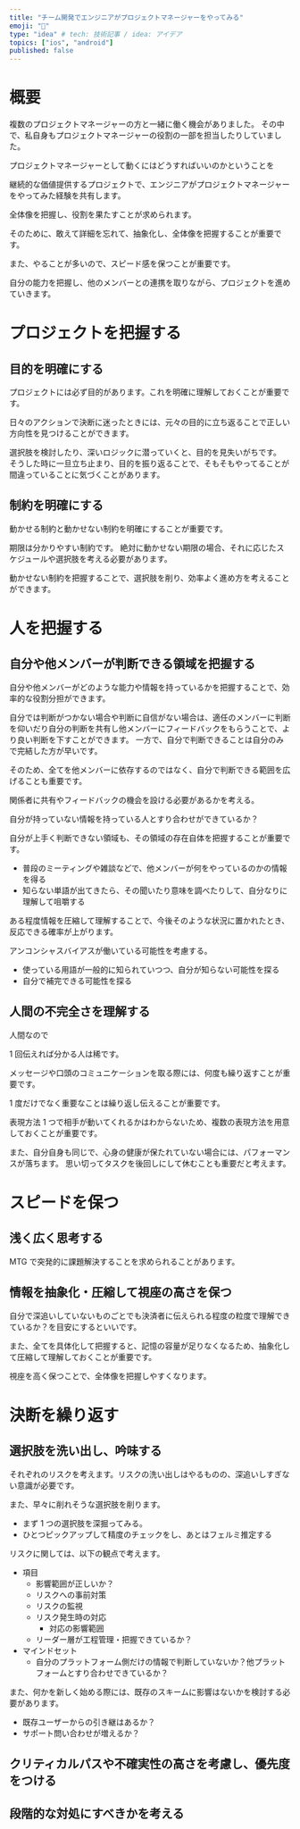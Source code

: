 ```yaml
---
title: "チーム開発でエンジニアがプロジェクトマネージャーをやってみる"
emoji: "🕌"
type: "idea" # tech: 技術記事 / idea: アイデア
topics: ["ios", "android"]
published: false
---
```


# 概要

複数のプロジェクトマネージャーの方と一緒に働く機会がありました。
その中で、私自身もプロジェクトマネージャーの役割の一部を担当したりしていました。

プロジェクトマネージャーとして動くにはどうすればいいのかということを

継続的な価値提供するプロジェクトで、エンジニアがプロジェクトマネージャーをやってみた経験を共有します。

全体像を把握し、役割を果たすことが求められます。

そのために、敢えて詳細を忘れて、抽象化し、全体像を把握することが重要です。

また、やることが多いので、スピード感を保つことが重要です。

自分の能力を把握し、他のメンバーとの連携を取りながら、プロジェクトを進めていきます。

# プロジェクトを把握する

## 目的を明確にする

プロジェクトには必ず目的があります。これを明確に理解しておくことが重要です。

日々のアクションで決断に迷ったときには、元々の目的に立ち返ることで正しい方向性を見つけることができます。

選択肢を検討したり、深いロジックに潜っていくと、目的を見失いがちです。
そうした時に一旦立ち止まり、目的を振り返ることで、そもそもやってることが間違っていることに気づくことがあります。

## 制約を明確にする

動かせる制約と動かせない制約を明確にすることが重要です。

期限は分かりやすい制約です。
絶対に動かせない期限の場合、それに応じたスケジュールや選択肢を考える必要があります。

動かせない制約を把握することで、選択肢を削り、効率よく進め方を考えることができます。

# 人を把握する

## 自分や他メンバーが判断できる領域を把握する

自分や他メンバーがどのような能力や情報を持っているかを把握することで、効率的な役割分担ができます。

自分では判断がつかない場合や判断に自信がない場合は、適任のメンバーに判断を仰いだり自分の判断を共有し他メンバーにフィードバックをもらうことで、より良い判断を下すことができます。
一方で、自分で判断できることは自分のみで完結した方が早いです。

そのため、全てを他メンバーに依存するのではなく、自分で判断できる範囲を広げることも重要です。

関係者に共有やフィードバックの機会を設ける必要があるかを考える。

自分が持っていない情報を持っている人とすり合わせができているか？

自分が上手く判断できない領域も、その領域の存在自体を把握することが重要です。

- 普段のミーティングや雑談などで、他メンバーが何をやっているのかの情報を得る
- 知らない単語が出てきたら、その聞いたり意味を調べたりして、自分なりに理解して咀嚼する

ある程度情報を圧縮して理解することで、今後そのような状況に置かれたとき、反応できる確率が上がります。

アンコンシャスバイアスが働いている可能性を考慮する。

- 使っている用語が一般的に知られていつつ、自分が知らない可能性を探る
- 自分で補完できる可能性を探る

## 人間の不完全さを理解する

人間なので

1 回伝えれば分かる人は稀です。

メッセージや口頭のコミュニケーションを取る際には、何度も繰り返すことが重要です。

1 度だけでなく重要なことは繰り返し伝えることが重要です。

表現方法 1 つで相手が動いてくれるかはわからないため、複数の表現方法を用意しておくことが重要です。

また、自分自身も同じで、心身の健康が保たれていない場合には、パフォーマンスが落ちます。
思い切ってタスクを後回しにして休むことも重要だと考えます。

# スピードを保つ

## 浅く広く思考する

MTG で突発的に課題解決することを求められることがあります。

## 情報を抽象化・圧縮して視座の高さを保つ

自分で深追いしていないものごとでも決済者に伝えられる程度の粒度で理解できているか？を目安にするといいです。

また、全てを具体化して把握すると、記憶の容量が足りなくなるため、抽象化して圧縮して理解しておくことが重要です。

視座を高く保つことで、全体像を把握しやすくなります。

# 決断を繰り返す

## 選択肢を洗い出し、吟味する

それぞれのリスクを考えます。リスクの洗い出しはやるものの、深追いしすぎない意識が必要です。

また、早々に削れそうな選択肢を削ります。

- まず 1 つの選択肢を深掘ってみる。
- ひとつピックアップして精度のチェックをし、あとはフェルミ推定する

リスクに関しては、以下の観点で考えます。

- 項目
  - 影響範囲が正しいか？
  - リスクへの事前対策
  - リスクの監視
  - リスク発生時の対応
    - 対応の影響範囲
  - リーダー層が工程管理・把握できているか？
- マインドセット
  - 自分のプラットフォーム側だけの情報で判断していないか？他プラットフォームとすり合わせできているか？

また、何かを新しく始める際には、既存のスキームに影響はないかを検討する必要があります。

- 既存ユーザーからの引き継はあるか？
- サポート問い合わせが増えるか？

## クリティカルパスや不確実性の高さを考慮し、優先度をつける

## 段階的な対処にすべきかを考える

